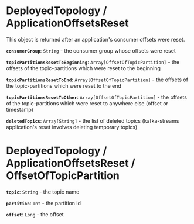 # DeployedTopology / ApplicationOffsetsReset

This object is returned after an application's consumer offsets were reset.

**`consumerGroup`**: `String` - the consumer group whose offsets were reset

**`topicPartitionsResetToBeginning`**: `Array[OffsetOfTopicPartition]` - the offsets of the topic-partitions which were reset to the beginning

**`topicPartitionsResetToEnd`**: `Array[OffsetOfTopicPartition]` - the offsets of the topic-partitions which were reset to the end

**`topicPartitionsResetToOther`**: `Array[OffsetOfTopicPartition]` - the offsets of the topic-partitions which were reset to anywhere else (offset or timestamp)

**`deletedTopics`**: `Array[String]` - the list of deleted topics (kafka-streams application's reset involves deleting temporary topics)

# DeployedTopology / ApplicationOffsetsReset / OffsetOfTopicPartition

**`topic`**: `String` - the topic name

**`partition`**: `Int` - the partition id

**`offset`**: `Long` - the offset
